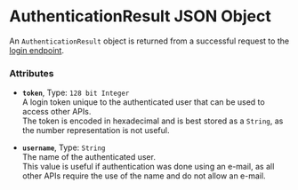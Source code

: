 # AuthenticationResult JSON Object

An `AuthenticationResult` object is returned from a successful request to the [login endpoint](../#login-endpoint).

### Attributes

* **`token`**, Type: `128 bit Integer`  
A login token unique to the authenticated user that can be used to access other APIs.  
The token is encoded in hexadecimal and is best stored as a `String`, as the number representation is not useful.

* **`username`**, Type: `String`  
The name of the authenticated user.  
This value is useful if authentication was done using an e-mail, as all other APIs require the use of the name and do not allow an e-mail.